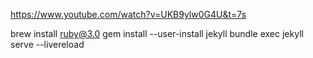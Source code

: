 https://www.youtube.com/watch?v=UKB9ylw0G4U&t=7s

brew install ruby@3.0
gem install --user-install jekyll
bundle exec jekyll serve --livereload
